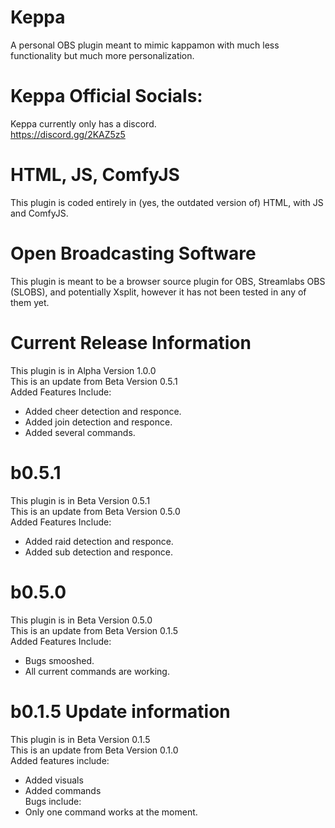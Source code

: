 # Keppa
A personal OBS plugin meant to mimic kappamon with much less functionality but much more personalization.
# Keppa Official Socials:
Keppa currently only has a discord. <br>
https://discord.gg/2KAZ5z5
# HTML, JS, ComfyJS
This plugin is coded entirely in (yes, the outdated version of) HTML, with JS and ComfyJS.
# Open Broadcasting Software
This plugin is meant to be a browser source plugin for OBS, Streamlabs OBS (SLOBS), and potentially Xsplit, however it has not been tested in any of them yet.
# Current Release Information
This plugin is in Alpha Version 1.0.0 <br>
This is an update from Beta Version 0.5.1 <br>
Added Features Include: <br>
* Added cheer detection and responce. <br>
* Added join detection and responce. <br>
* Added several commands. <br>
# b0.5.1
This plugin is in Beta Version 0.5.1 <br>
This is an update from Beta Version 0.5.0 <br>
Added Features Include: <br>
* Added raid detection and responce. <br>
* Added sub detection and responce. <br>
# b0.5.0
This plugin is in Beta Version 0.5.0 <br>
This is an update from Beta Version 0.1.5 <br>
Added Features Include:<br>
* Bugs smooshed.<br>
* All current commands are working. <br>
# b0.1.5 Update information 
This plugin is in Beta Version 0.1.5 <br>
This is an update from Beta Version 0.1.0 <br>
Added features include: <br>
* Added visuals <br>
* Added commands <br>
Bugs include: <br>
* Only one command works at the moment. <br>

